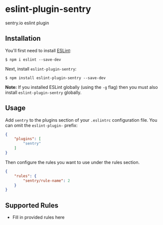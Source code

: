 # eslint-plugin-sentry

sentry.io eslint plugin

## Installation

You'll first need to install [ESLint](http://eslint.org):

```
$ npm i eslint --save-dev
```

Next, install `eslint-plugin-sentry`:

```
$ npm install eslint-plugin-sentry --save-dev
```

**Note:** If you installed ESLint globally (using the `-g` flag) then you must also install `eslint-plugin-sentry` globally.

## Usage

Add `sentry` to the plugins section of your `.eslintrc` configuration file. You can omit the `eslint-plugin-` prefix:

```json
{
    "plugins": [
        "sentry"
    ]
}
```


Then configure the rules you want to use under the rules section.

```json
{
    "rules": {
        "sentry/rule-name": 2
    }
}
```

## Supported Rules

* Fill in provided rules here





